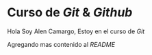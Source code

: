 # Curso de _Git_ & _Github_

Hola Soy Alen Camargo, Estoy en el curso de _Git_

Agregando mas contenido al _README_

